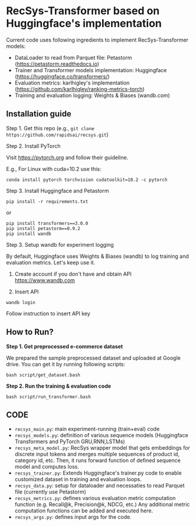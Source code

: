 # RecSys-Transformer based on Huggingface's implementation

Current code uses following ingredients to implement RecSys-Transformer models:
- DataLoader to read from Parquet file: Petastorm (https://petastorm.readthedocs.io)
- Trainer and Transformer models implementation: Huggingface (https://huggingface.co/transformers/)
- Evaluation metrics: karlhigley's implementation (https://github.com/karlhigley/ranking-metrics-torch)
- Training and evaluation logging: Weights & Biases (wandb.com)

## Installation guide

Step 1. Get this repo (e.g., `git clone https://github.com/rapidsai/recsys.git`)

Step 2. Install PyTorch

Visit https://pytorch.org and follow their guideline. 

E.g., For Linux with cuda=10.2 use this:
```
conda install pytorch torchvision cudatoolkit=10.2 -c pytorch
```

Step 3. Install Huggingface and Petastorm

```
pip install -r requirements.txt
```
or
```
pip install transformers==3.0.0
pip install petastorm==0.9.2
pip install wandb
```

Step 3. Setup wandb for experiment logging

By default, Huggingface uses Weights & Biases (wandb) to log training and evaluation metrics. Let's keep use it.

1) Create account if you don't have and obtain API
https://www.wandb.com

2) Insert API
```
wandb login
```
Follow instruction to insert API key


## How to Run?

**Step 1. Get preprocessed e-commerce dataset**

We prepared the sample preprocessed dataset and uploaded at Google drive. You can get it by running following scripts:
```
bash script/get_dataset.bash
```

**Step 2. Run the training & evaluation code**
```
bash script/run_transformer.bash
```

## CODE
- `recsys_main.py`: main experiment-running (train+eval) code
- `recsys_models.py`: definition of various sequence models (Huggingface Transformers and PyTorch GRU,RNN,LSTMs)
- `recsys_meta_model.py`: RecSys wrapper model that gets embeddings for discrete input tokens and merges multiple sequences of product id, category id, etc. Then, it runs forward function of defined sequence model and computes loss.
- `recsys_trainer.py`: Extends Huggingface's trainer.py code to enable customized dataset in training and evaluation loops.
- `recsys_data.py`: setup for dataloader and necessaties to read Parquet file (currently use Petastorm)
- `recsys_metrics.py`: defines various evaluation metric computation function (e.g. Recall@k, Precision@k, NDCG, etc.) Any additional metric computation functions can be added and executed here.
- `recsys_args.py`: defines input args for the code.